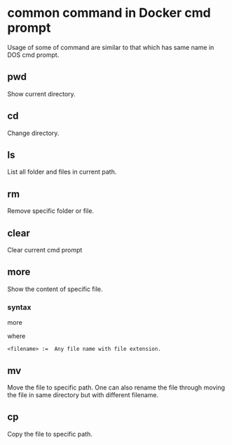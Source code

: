# common command in Docker cmd prompt
Usage of some of command are similar to that which has same name in DOS cmd prompt.

## pwd
Show current directory.

## cd
Change directory.

## ls 
List all folder and files in current path.

## rm
Remove specific folder or file.

## clear
Clear current cmd prompt

## more 
Show the content of specific file.

### syntax
more <filename>

where

    <filename> :=  Any file name with file extension.

## mv
Move the file to specific path. One can also rename the file through moving the file in same directory but with different filename.

## cp
Copy the file to specific path.

